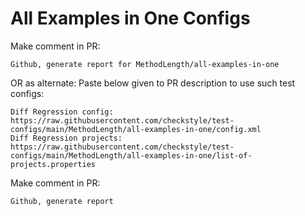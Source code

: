 # All Examples in One Configs
Make comment in PR:
```
Github, generate report for MethodLength/all-examples-in-one
```
OR as alternate:
Paste below given to PR description to use such test configs:
```
Diff Regression config: https://raw.githubusercontent.com/checkstyle/test-configs/main/MethodLength/all-examples-in-one/config.xml
Diff Regression projects: https://raw.githubusercontent.com/checkstyle/test-configs/main/MethodLength/all-examples-in-one/list-of-projects.properties
```
Make comment in PR:
```
Github, generate report
```
